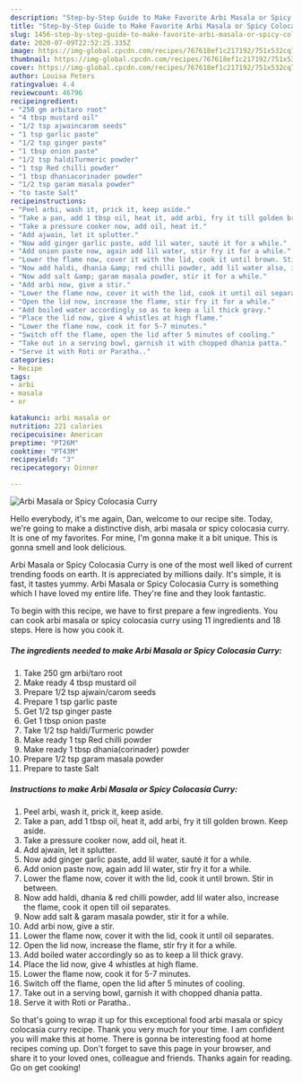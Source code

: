 ```yaml
---
description: "Step-by-Step Guide to Make Favorite Arbi Masala or Spicy Colocasia Curry"
title: "Step-by-Step Guide to Make Favorite Arbi Masala or Spicy Colocasia Curry"
slug: 1456-step-by-step-guide-to-make-favorite-arbi-masala-or-spicy-colocasia-curry
date: 2020-07-09T22:52:25.335Z
image: https://img-global.cpcdn.com/recipes/767618ef1c217192/751x532cq70/arbi-masala-or-spicy-colocasia-curry-recipe-main-photo.jpg
thumbnail: https://img-global.cpcdn.com/recipes/767618ef1c217192/751x532cq70/arbi-masala-or-spicy-colocasia-curry-recipe-main-photo.jpg
cover: https://img-global.cpcdn.com/recipes/767618ef1c217192/751x532cq70/arbi-masala-or-spicy-colocasia-curry-recipe-main-photo.jpg
author: Louisa Peters
ratingvalue: 4.4
reviewcount: 46796
recipeingredient:
- "250 gm arbitaro root"
- "4 tbsp mustard oil"
- "1/2 tsp ajwaincarom seeds"
- "1 tsp garlic paste"
- "1/2 tsp ginger paste"
- "1 tbsp onion paste"
- "1/2 tsp haldiTurmeric powder"
- "1 tsp Red chilli powder"
- "1 tbsp dhaniacorinader powder"
- "1/2 tsp garam masala powder"
- "to taste Salt"
recipeinstructions:
- "Peel arbi, wash it, prick it, keep aside."
- "Take a pan, add 1 tbsp oil, heat it, add arbi, fry it till golden brown. Keep aside."
- "Take a pressure cooker now, add oil, heat it."
- "Add ajwain, let it splutter."
- "Now add ginger garlic paste, add lil water, sauté it for a while."
- "Add onion paste now, again add lil water, stir fry it for a while."
- "Lower the flame now, cover it with the lid, cook it until brown. Stir in between."
- "Now add haldi, dhania &amp; red chilli powder, add lil water also, increase the flame, cook it open till oil separates."
- "Now add salt &amp; garam masala powder, stir it for a while."
- "Add arbi now, give a stir."
- "Lower the flame now, cover it with the lid, cook it until oil separates."
- "Open the lid now, increase the flame, stir fry it for a while."
- "Add boiled water accordingly so as to keep a lil thick gravy."
- "Place the lid now, give 4 whistles at high flame."
- "Lower the flame now, cook it for 5-7 minutes."
- "Switch off the flame, open the lid after 5 minutes of cooling."
- "Take out in a serving bowl, garnish it with chopped dhania patta."
- "Serve it with Roti or Paratha.."
categories:
- Recipe
tags:
- arbi
- masala
- or

katakunci: arbi masala or 
nutrition: 221 calories
recipecuisine: American
preptime: "PT26M"
cooktime: "PT43M"
recipeyield: "3"
recipecategory: Dinner

---
```



![Arbi Masala or Spicy Colocasia Curry](https://img-global.cpcdn.com/recipes/767618ef1c217192/751x532cq70/arbi-masala-or-spicy-colocasia-curry-recipe-main-photo.jpg)

Hello everybody, it's me again, Dan, welcome to our recipe site. Today, we're going to make a distinctive dish, arbi masala or spicy colocasia curry. It is one of my favorites. For mine, I'm gonna make it a bit unique. This is gonna smell and look delicious.



Arbi Masala or Spicy Colocasia Curry is one of the most well liked of current trending foods on earth. It is appreciated by millions daily. It's simple, it is fast, it tastes yummy. Arbi Masala or Spicy Colocasia Curry is something which I have loved my entire life. They're fine and they look fantastic.


To begin with this recipe, we have to first prepare a few ingredients. You can cook arbi masala or spicy colocasia curry using 11 ingredients and 18 steps. Here is how you cook it.

<!--inarticleads1-->

##### The ingredients needed to make Arbi Masala or Spicy Colocasia Curry:

1. Take 250 gm arbi/taro root
1. Make ready 4 tbsp mustard oil
1. Prepare 1/2 tsp ajwain/carom seeds
1. Prepare 1 tsp garlic paste
1. Get 1/2 tsp ginger paste
1. Get 1 tbsp onion paste
1. Take 1/2 tsp haldi/Turmeric powder
1. Make ready 1 tsp Red chilli powder
1. Make ready 1 tbsp dhania(corinader) powder
1. Prepare 1/2 tsp garam masala powder
1. Prepare to taste Salt




<!--inarticleads2-->

##### Instructions to make Arbi Masala or Spicy Colocasia Curry:

1. Peel arbi, wash it, prick it, keep aside.
1. Take a pan, add 1 tbsp oil, heat it, add arbi, fry it till golden brown. Keep aside.
1. Take a pressure cooker now, add oil, heat it.
1. Add ajwain, let it splutter.
1. Now add ginger garlic paste, add lil water, sauté it for a while.
1. Add onion paste now, again add lil water, stir fry it for a while.
1. Lower the flame now, cover it with the lid, cook it until brown. Stir in between.
1. Now add haldi, dhania &amp; red chilli powder, add lil water also, increase the flame, cook it open till oil separates.
1. Now add salt &amp; garam masala powder, stir it for a while.
1. Add arbi now, give a stir.
1. Lower the flame now, cover it with the lid, cook it until oil separates.
1. Open the lid now, increase the flame, stir fry it for a while.
1. Add boiled water accordingly so as to keep a lil thick gravy.
1. Place the lid now, give 4 whistles at high flame.
1. Lower the flame now, cook it for 5-7 minutes.
1. Switch off the flame, open the lid after 5 minutes of cooling.
1. Take out in a serving bowl, garnish it with chopped dhania patta.
1. Serve it with Roti or Paratha..




So that's going to wrap it up for this exceptional food arbi masala or spicy colocasia curry recipe. Thank you very much for your time. I am confident you will make this at home. There is gonna be interesting food at home recipes coming up. Don't forget to save this page in your browser, and share it to your loved ones, colleague and friends. Thanks again for reading. Go on get cooking!
